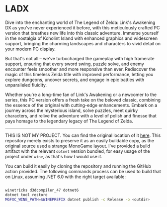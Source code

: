 # LADX
Dive into the enchanting world of The Legend of Zelda: Link's Awakening DX as you've never experienced it before, with this meticulously crafted PC version that breathes new life into this classic adventure. Immerse yourself in the nostalgia of Koholint Island with enhanced graphics and widescreen support, bringing the charming landscapes and characters to vivid detail on your modern PC display.

But that's not all – we've turbocharged the gameplay with high framerate support, ensuring that every sword swing, puzzle solve, and enemy encounter feels smoother and more responsive than ever. Rediscover the magic of this timeless Zelda title with improved performance, letting you explore dungeons, uncover secrets, and engage in epic battles with unparalleled fluidity.

Whether you're a long-time fan of Link's Awakening or a newcomer to the series, this PC version offers a fresh take on the beloved classic, combining the essence of the original with cutting-edge enhancements. Embark on a journey across the mysterious island, solve puzzles, meet quirky characters, and relive the adventure with a level of polish and finesse that pays homage to the legendary legacy of The Legend of Zelda.

---

THIS IS NOT MY PROJECT. You can find the original location of it [here](https://linksawakeningdxhd.itch.io/links-awakening-dx-hd).
This repository merely exists to preserve it as an easily buildable copy, as the original source used a strange MonoGame layout.
I've provided a build artifact with the relevant `dotnet` version bundled, for easy usage of the project under `wine`, as that's how I would use it.

You can build it easily by cloning the repository and running the GitHub action provided.
The following commands process can be used to build that on Linux, assuming .NET 6.0 with the right target available:

```bash

winetricks d3dcompiler_47 dotnet6
dotnet tool restore
MGFXC_WINE_PATH=$WINEPREFIX dotnet publish -c Release -o <outdir>
```

